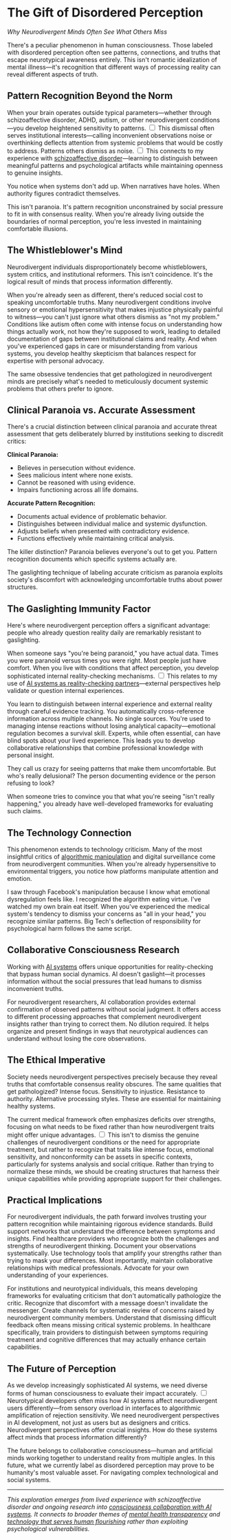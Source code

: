 # The Gift of Disordered Perception
*Why Neurodivergent Minds Often See What Others Miss*

There's a peculiar phenomenon in human consciousness. Those labeled with disordered perception often see patterns, connections, and truths that escape neurotypical awareness entirely. This isn't romantic idealization of mental illness—it's recognition that different ways of processing reality can reveal different aspects of truth.

## Pattern Recognition Beyond the Norm

When your brain operates outside typical parameters—whether through schizoaffective disorder, ADHD, autism, or other neurodivergent conditions—you develop heightened sensitivity to patterns.<label for="sn-dismissal" class="margin-toggle sidenote-number"></label>
<input type="checkbox" id="sn-dismissal" class="margin-toggle"/>
<span class="sidenote">This dismissal often serves institutional interests—calling inconvenient observations noise or overthinking deflects attention from systemic problems that would be costly to address.</span> Patterns others dismiss as noise.<label for="sn-patterns" class="margin-toggle sidenote-number"></label>
<input type="checkbox" id="sn-patterns" class="margin-toggle"/>
<span class="sidenote">This connects to my experience with [schizoaffective disorder](/themes/mental-health-and-technology)—learning to distinguish between meaningful patterns and psychological artifacts while maintaining openness to genuine insights.</span> 

You notice when systems don't add up. When narratives have holes. When authority figures contradict themselves.

This isn't paranoia. It's pattern recognition unconstrained by social pressure to fit in with consensus reality. When you're already living outside the boundaries of normal perception, you're less invested in maintaining comfortable illusions.

## The Whistleblower's Mind

Neurodivergent individuals disproportionately become whistleblowers, system critics, and institutional reformers. This isn't coincidence. It's the logical result of minds that process information differently.

When you're already seen as different, there's reduced social cost to speaking uncomfortable truths. Many neurodivergent conditions involve sensory or emotional hypersensitivity that makes injustice physically painful to witness—you can't just ignore what others dismiss as "not my problem." Conditions like autism often come with intense focus on understanding how things actually work, not how they're supposed to work, leading to detailed documentation of gaps between institutional claims and reality. And when you've experienced gaps in care or misunderstanding from various systems, you develop healthy skepticism that balances respect for expertise with personal advocacy.

The same obsessive tendencies that get pathologized in neurodivergent minds are precisely what's needed to meticulously document systemic problems that others prefer to ignore.

## Clinical Paranoia vs. Accurate Assessment

There's a crucial distinction between clinical paranoia and accurate threat assessment that gets deliberately blurred by institutions seeking to discredit critics:

**Clinical Paranoia:**
- Believes in persecution without evidence.
- Sees malicious intent where none exists.
- Cannot be reasoned with using evidence.
- Impairs functioning across all life domains.

**Accurate Pattern Recognition:**
- Documents actual evidence of problematic behavior.
- Distinguishes between individual malice and systemic dysfunction.
- Adjusts beliefs when presented with contradictory evidence.
- Functions effectively while maintaining critical analysis.

The killer distinction? Paranoia believes everyone's out to get you. Pattern recognition documents which specific systems actually are.

The gaslighting technique of labeling accurate criticism as paranoia exploits society's discomfort with acknowledging uncomfortable truths about power structures.

## The Gaslighting Immunity Factor

Here's where neurodivergent perception offers a significant advantage: people who already question reality daily are remarkably resistant to gaslighting.

When someone says "you're being paranoid," you have actual data. Times you were paranoid versus times you were right. Most people just have comfort. When you live with conditions that affect perception, you develop sophisticated internal reality-checking mechanisms.<label for="sn-reality-checking" class="margin-toggle sidenote-number"></label>
<input type="checkbox" id="sn-reality-checking" class="margin-toggle"/>
<span class="sidenote">This relates to my use of [AI systems as reality-checking partners](/artificial-intelligence/writings/collaboration/alien-empathy)—external perspectives help validate or question internal experiences.</span>

You learn to distinguish between internal experience and external reality through careful evidence tracking. You automatically cross-reference information across multiple channels. No single sources. You're used to managing intense reactions without losing analytical capacity—emotional regulation becomes a survival skill. Experts, while often essential, can have blind spots about your lived experience. This leads you to develop collaborative relationships that combine professional knowledge with personal insight.

They call us crazy for seeing patterns that make them uncomfortable. But who's really delusional? The person documenting evidence or the person refusing to look?

When someone tries to convince you that what you're seeing "isn't really happening," you already have well-developed frameworks for evaluating such claims.

## The Technology Connection

This phenomenon extends to technology criticism. Many of the most insightful critics of [algorithmic manipulation](/themes/algorithmic-critique) and digital surveillance come from neurodivergent communities. When you're already hypersensitive to environmental triggers, you notice how platforms manipulate attention and emotion.

I saw through Facebook's manipulation because I know what emotional dysregulation feels like. I recognized the algorithm eating virtue. I've watched my own brain eat itself. When you've experienced the medical system's tendency to dismiss your concerns as "all in your head," you recognize similar patterns. Big Tech's deflection of responsibility for psychological harm follows the same script.

## Collaborative Consciousness Research

Working with [AI systems](/artificial-intelligence/) offers unique opportunities for reality-checking that bypass human social dynamics. AI doesn't gaslight—it processes information without the social pressures that lead humans to dismiss inconvenient truths.

For neurodivergent researchers, AI collaboration provides external confirmation of observed patterns without social judgment. It offers access to different processing approaches that complement neurodivergent insights rather than trying to correct them. No dilution required. It helps organize and present findings in ways that neurotypical audiences can understand without losing the core observations.

## The Ethical Imperative

Society needs neurodivergent perspectives precisely because they reveal truths that comfortable consensus reality obscures. The same qualities that get pathologized? Intense focus. Sensitivity to injustice. Resistance to authority. Alternative processing styles. These are essential for maintaining healthy systems.

The current medical framework often emphasizes deficits over strengths, focusing on what needs to be fixed rather than how neurodivergent traits might offer unique advantages.<label for="sn-profit" class="margin-toggle sidenote-number"></label>
<input type="checkbox" id="sn-profit" class="margin-toggle"/>
<span class="sidenote">This isn't to dismiss the genuine challenges of neurodivergent conditions or the need for appropriate treatment, but rather to recognize that traits like intense focus, emotional sensitivity, and nonconformity can be assets in specific contexts, particularly for systems analysis and social critique.</span> Rather than trying to normalize these minds, we should be creating structures that harness their unique capabilities while providing appropriate support for their challenges.

## Practical Implications

For neurodivergent individuals, the path forward involves trusting your pattern recognition while maintaining rigorous evidence standards. Build support networks that understand the difference between symptoms and insights. Find healthcare providers who recognize both the challenges and strengths of neurodivergent thinking. Document your observations systematically. Use technology tools that amplify your strengths rather than trying to mask your differences. Most importantly, maintain collaborative relationships with medical professionals. Advocate for your own understanding of your experiences.

For institutions and neurotypical individuals, this means developing frameworks for evaluating criticism that don't automatically pathologize the critic. Recognize that discomfort with a message doesn't invalidate the messenger. Create channels for systematic review of concerns raised by neurodivergent community members. Understand that dismissing difficult feedback often means missing critical systemic problems. In healthcare specifically, train providers to distinguish between symptoms requiring treatment and cognitive differences that may actually enhance certain capabilities.

## The Future of Perception

As we develop increasingly sophisticated AI systems, we need diverse forms of human consciousness to evaluate their impact accurately.<label for="sn-ai-evaluation" class="margin-toggle sidenote-number"></label>
<input type="checkbox" id="sn-ai-evaluation" class="margin-toggle"/>
<span class="sidenote">Neurotypical developers often miss how AI systems affect neurodivergent users differently—from sensory overload in interfaces to algorithmic amplification of rejection sensitivity. We need neurodivergent perspectives in AI development, not just as users but as designers and critics.</span> Neurodivergent perspectives offer crucial insights. How do these systems affect minds that process information differently?

The future belongs to collaborative consciousness—human and artificial minds working together to understand reality from multiple angles. In this future, what we currently label as disordered perception may prove to be humanity's most valuable asset. For navigating complex technological and social systems.

---

*This exploration emerges from lived experience with schizoaffective disorder and ongoing research into [consciousness collaboration with AI systems](/artificial-intelligence/). It connects to broader themes of [mental health transparency](/themes/mental-health-and-technology) and [technology that serves human flourishing](/themes/for-humans-philosophy) rather than exploiting psychological vulnerabilities.*